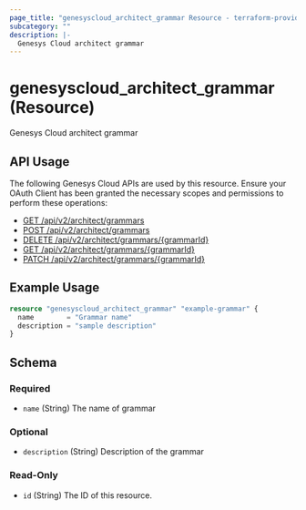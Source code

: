 ```yaml
---
page_title: "genesyscloud_architect_grammar Resource - terraform-provider-genesyscloud"
subcategory: ""
description: |-
  Genesys Cloud architect grammar
---
```

# genesyscloud_architect_grammar (Resource)

Genesys Cloud architect grammar

## API Usage
The following Genesys Cloud APIs are used by this resource. Ensure your OAuth Client has been granted the necessary scopes and permissions to perform these operations:

* [GET /api/v2/architect/grammars](https://developer.genesys.cloud/platform/preview-apis#get-api-v2-architect-grammars)
* [POST /api/v2/architect/grammars](https://developer.genesys.cloud/platform/preview-apis#post-api-v2-architect-grammars)
* [DELETE /api/v2/architect/grammars/{grammarId}](https://developer.genesys.cloud/platform/preview-apis#delete-api-v2-architect-grammars--grammarId-)
* [GET /api/v2/architect/grammars/{grammarId}](https://developer.genesys.cloud/platform/preview-apis#get-api-v2-architect-grammars--grammarId-)
* [PATCH /api/v2/architect/grammars/{grammarId}](https://developer.genesys.cloud/platform/preview-apis#patch-api-v2-architect-grammars--grammarId-)


## Example Usage

```terraform
resource "genesyscloud_architect_grammar" "example-grammar" {
  name        = "Grammar name"
  description = "sample description"
}
```

<!-- schema generated by tfplugindocs -->
## Schema

### Required

- `name` (String) The name of grammar

### Optional

- `description` (String) Description of the grammar

### Read-Only

- `id` (String) The ID of this resource.

